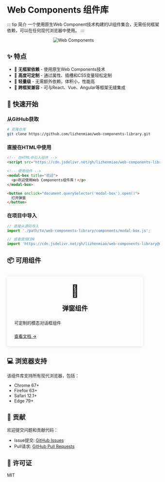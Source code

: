# Web Components 组件库

::: tip 简介
一个使用原生Web Component技术构建的UI组件集合，无需任何框架依赖，可以在任何现代浏览器中使用。
:::

<img src="/web-components-library/logo.svg" alt="Web Components" style="max-width: 200px; margin: 0 auto; display: block;">

## ✨ 特点

- 🔆 **无框架依赖** - 使用原生Web Components技术
- 🎨 **高度可定制** - 通过属性、插槽和CSS变量轻松定制
- 🚀 **轻量级** - 无需额外依赖，体积小，性能高
- 🔄 **跨框架兼容** - 可与React、Vue、Angular等框架无缝集成

## 🚀 快速开始

### 从GitHub获取

```bash
# 克隆仓库
git clone https://github.com/lizhenmiao/web-components-library.git
```

### 直接在HTML中使用

```html
<!-- 在HTML中引入组件 -->
<script src="https://cdn.jsdelivr.net/gh/lizhenmiao/web-components-library@master/components/modal-box.js"></script>

<!-- 使用组件 -->
<modal-box title="欢迎">
  <p>欢迎使用Web Components组件库！</p>
</modal-box>

<button onclick="document.querySelector('modal-box').open()">
  打开弹窗
</button>
```

### 在项目中导入

```javascript
// 直接从源码导入
import './path/to/web-components-library/components/modal-box.js';

// 或者使用CDN
import 'https://cdn.jsdelivr.net/gh/lizhenmiao/web-components-library@master/components/modal-box.js';
```

## 📦 可用组件

<div class="features">
  <div class="feature">
    <div class="feature-icon">
      <h3>📝</h3>
    </div>
    <h2>弹窗组件</h2>
    <p>可定制的模态对话框组件</p>
    <a href="/web-components-library/components/modal-box">查看文档 →</a>
  </div>

  <!-- 未来可添加更多组件 -->
</div>

## 💻 浏览器支持

该组件库支持所有现代浏览器，包括：

- Chrome 67+
- Firefox 63+
- Safari 12.1+
- Edge 79+

## 🤝 贡献

欢迎提交问题和贡献代码：

- Issue提交: [GitHub Issues](https://github.com/lizhenmiao/web-components-library/issues)
- Pull请求: [GitHub Pull Requests](https://github.com/lizhenmiao/web-components-library/pulls)

## 📄 许可证

MIT

<style>
.features {
  display: flex;
  flex-wrap: wrap;
  margin: 2rem 0;
  gap: 20px;
}

.feature {
  flex: 1;
  min-width: 300px;
  max-width: 400px;
  background-color: var(--c-bg-light);
  border-radius: 8px;
  padding: 1.5rem;
  box-shadow: 0 2px 12px 0 rgba(0,0,0,0.1);
  transition: all 0.3s;
}

.feature:hover {
  transform: translateY(-5px);
  box-shadow: 0 4px 16px 0 rgba(0,0,0,0.15);
}

.feature-icon {
  display: flex;
  justify-content: center;
  margin-bottom: 1rem;
}

.feature-icon h3 {
  font-size: 2.5rem;
  margin: 0;
}

.feature h2 {
  text-align: center;
  border-bottom: 1px solid var(--c-border);
  padding-bottom: 0.5rem;
  margin: 0.8rem 0;
}

.feature p {
  margin: 1rem 0;
  color: var(--c-text-light);
}

.feature a {
  display: inline-block;
  margin-top: 0.5rem;
  font-weight: 500;
}
</style>
